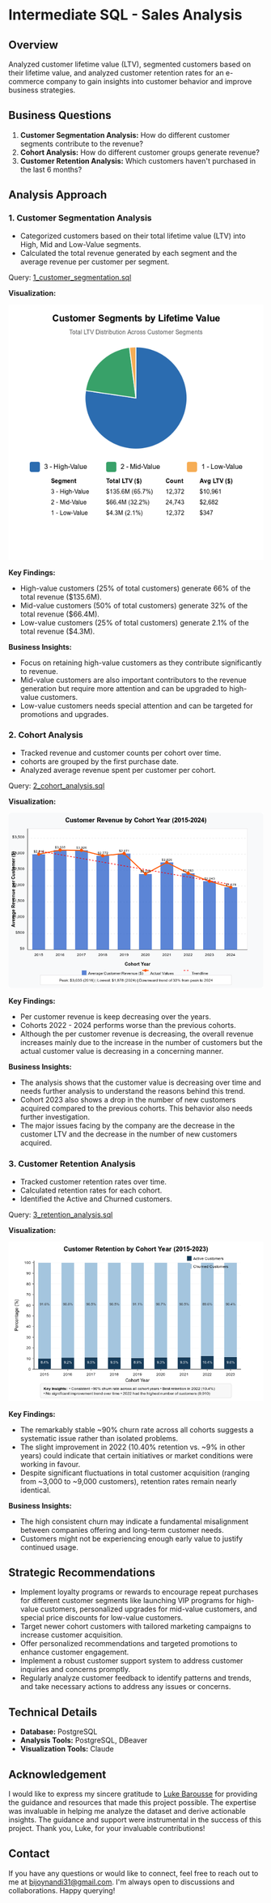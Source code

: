 # Intermediate SQL - Sales Analysis

## Overview

Analyzed customer lifetime value (LTV), segmented customers based on their lifetime value, and analyzed customer retention rates for an e-commerce company to gain insights into customer behavior and improve business strategies.

## Business Questions

1. **Customer Segmentation Analysis:** How do different customer segments contribute to the revenue?
2. **Cohort Analysis:** How do different customer groups generate revenue?
3. **Customer Retention Analysis:** Which customers haven't purchased in the last 6 months?

## Analysis Approach

### 1. Customer Segmentation Analysis
- Categorized customers based on their total lifetime value (LTV) into High, Mid and Low-Value segments.
- Calculated the total revenue generated by each segment and the average revenue per customer per segment.

Query: [1_customer_segmentation.sql](/Scripts/1_customer_segmentation.sql)

**Visualization:**

![@customer_segmentation.png](/images/1_customer_segmentation.png)

**Key Findings:**

- High-value customers (25% of total customers) generate 66% of the total revenue ($135.6M).
- Mid-value customers (50% of total customers) generate 32% of the total revenue ($66.4M).
- Low-value customers (25% of total customers) generate 2.1% of the total revenue ($4.3M).

**Business Insights:**

- Focus on retaining high-value customers as they contribute significantly to revenue.
- Mid-value customers are also important contributors to the revenue generation but require more attention and can be upgraded to high-value customers.
- Low-value customers needs special attention and can be targeted for promotions and upgrades.

### 2. Cohort Analysis
- Tracked revenue and customer counts per cohort over time.
- cohorts are grouped by the first purchase date.
- Analyzed average revenue spent per customer per cohort.

Query: [2_cohort_analysis.sql](/Scripts/2_cohort_analysis.sql)

**Visualization:**

![2_cohort_analysis.png](/images/2_cohort_analysis.png)

**Key Findings:**
- Per customer revenue is keep decreasing over the years.
- Cohorts 2022 - 2024 performs worse than the previous cohorts.
- Although the per customer revenue is decreasing, the overall revenue increases mainly due to the increase in the number of customers but the actual customer value is decreasing in a concerning manner.

**Business Insights:**
- The analysis shows that the customer value is decreasing over time and needs further analysis to understand the reasons behind this trend.
- Cohort 2023 also shows a drop in the number of new customers acquired compared to the previous cohorts. This behavior also needs further investigation.
- The major issues facing by the company are the decrease in the customer LTV and the decrease in the number of new customers acquired.

### 3. Customer Retention Analysis
- Tracked customer retention rates over time.
- Calculated retention rates for each cohort.
- Identified the Active and Churned customers.

Query: [3_retention_analysis.sql](/Scripts/3_retention_analysis.sql)

**Visualization:**

![3_retention_analysis.png](/images//3_customer_retention.png)

**Key Findings:**
- The remarkably stable ~90% churn rate across all cohorts suggests a systematic issue rather than isolated problems.
- The slight improvement in 2022 (10.40% retention vs. ~9% in other years) could indicate that certain initiatives or market conditions were working in favour.
- Despite significant fluctuations in total customer acquisition (ranging from ~3,000 to ~9,000 customers), retention rates remain nearly identical.

**Business Insights:**
- The high consistent churn may indicate a fundamental misalignment between companies offering and long-term customer needs.
- Customers might not be experiencing enough early value to justify continued usage.

## Strategic Recommendations

- Implement loyalty programs or rewards to encourage repeat purchases for different customer segments like launching VIP programs for high-value customers, personalized upgrades for mid-value customers, and special price discounts for low-value customers.
- Target newer cohort customers with tailored marketing campaigns to increase customer acquisition.
- Offer personalized recommendations and targeted promotions to enhance customer engagement.
- Implement a robust customer support system to address customer inquiries and concerns promptly.
- Regularly analyze customer feedback to identify patterns and trends, and take necessary actions to address any issues or concerns.

## Technical Details

- **Database:** PostgreSQL
- **Analysis Tools:** PostgreSQL, DBeaver
- **Visualization Tools:** Claude

## Acknowledgement

I would like to express my sincere gratitude to [Luke Barousse](https://github.com/lukebarousse) for providing the guidance and resources that made this project possible. The expertise was invaluable in helping me analyze the dataset and derive actionable insights. The guidance and support were instrumental in the success of this project. Thank you, Luke, for your invaluable contributions!

## Contact

If you have any questions or would like to connect, feel free to reach out to me at [bijoynandi31@gmail.com](mailto:bijoynandi31@gmail.com). I'm always open to discussions and collaborations. Happy querying!